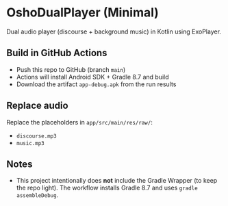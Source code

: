 # OshoDualPlayer (Minimal)

Dual audio player (discourse + background music) in Kotlin using ExoPlayer.

## Build in GitHub Actions
- Push this repo to GitHub (branch `main`)
- Actions will install Android SDK + Gradle 8.7 and build
- Download the artifact `app-debug.apk` from the run results

## Replace audio
Replace the placeholders in `app/src/main/res/raw/`:
- `discourse.mp3`
- `music.mp3`

## Notes
- This project intentionally does **not** include the Gradle Wrapper (to keep the repo light). The workflow installs Gradle 8.7 and uses `gradle assembleDebug`.
